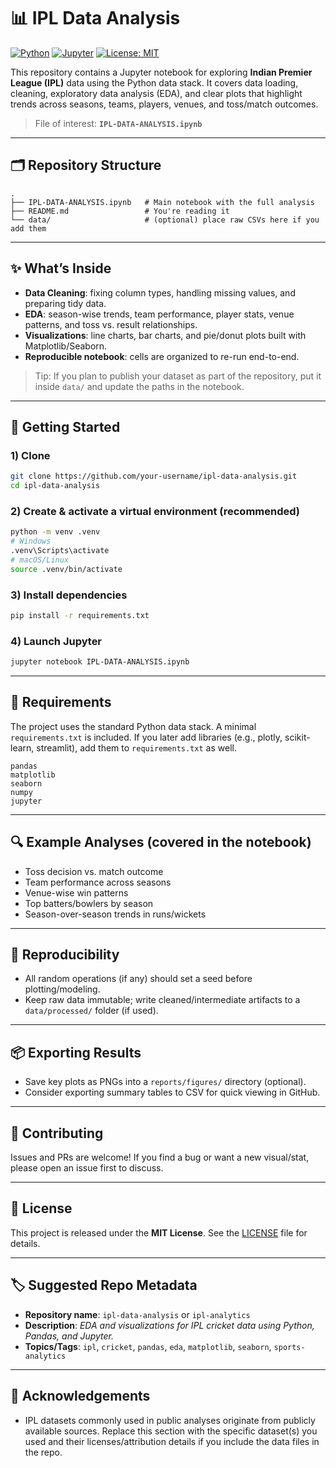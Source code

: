 # 📊 IPL Data Analysis

[![Python](https://img.shields.io/badge/Python-3.9%2B-blue.svg)](#)
[![Jupyter](https://img.shields.io/badge/Notebook-Jupyter-orange.svg)](#)
[![License: MIT](https://img.shields.io/badge/License-MIT-green.svg)](#license)

This repository contains a Jupyter notebook for exploring **Indian Premier League (IPL)** data using the Python data stack.
It covers data loading, cleaning, exploratory data analysis (EDA), and clear plots that highlight trends across seasons,
teams, players, venues, and toss/match outcomes.

> File of interest: **`IPL-DATA-ANALYSIS.ipynb`**

---

## 🗂️ Repository Structure

```
.
├── IPL-DATA-ANALYSIS.ipynb   # Main notebook with the full analysis
├── README.md                 # You're reading it
└── data/                     # (optional) place raw CSVs here if you add them
```

---

## ✨ What’s Inside

- **Data Cleaning**: fixing column types, handling missing values, and preparing tidy data.
- **EDA**: season-wise trends, team performance, player stats, venue patterns, and toss vs. result relationships.
- **Visualizations**: line charts, bar charts, and pie/donut plots built with Matplotlib/Seaborn.
- **Reproducible notebook**: cells are organized to re-run end-to-end.

> Tip: If you plan to publish your dataset as part of the repository, put it inside `data/` and update the paths in the notebook.

---

## 🚀 Getting Started

### 1) Clone
```bash
git clone https://github.com/your-username/ipl-data-analysis.git
cd ipl-data-analysis
```

### 2) Create & activate a virtual environment (recommended)
```bash
python -m venv .venv
# Windows
.venv\Scripts\activate
# macOS/Linux
source .venv/bin/activate
```

### 3) Install dependencies
```bash
pip install -r requirements.txt
```

### 4) Launch Jupyter
```bash
jupyter notebook IPL-DATA-ANALYSIS.ipynb
```

---

## 🧰 Requirements

The project uses the standard Python data stack. A minimal `requirements.txt` is included.
If you later add libraries (e.g., plotly, scikit-learn, streamlit), add them to `requirements.txt` as well.

```
pandas
matplotlib
seaborn
numpy
jupyter
```

---

## 🔍 Example Analyses (covered in the notebook)

- Toss decision vs. match outcome
- Team performance across seasons
- Venue-wise win patterns
- Top batters/bowlers by season
- Season-over-season trends in runs/wickets

---

## 🧪 Reproducibility

- All random operations (if any) should set a seed before plotting/modeling.
- Keep raw data immutable; write cleaned/intermediate artifacts to a `data/processed/` folder (if used).

---

## 📦 Exporting Results

- Save key plots as PNGs into a `reports/figures/` directory (optional).
- Consider exporting summary tables to CSV for quick viewing in GitHub.

---

## 🤝 Contributing

Issues and PRs are welcome! If you find a bug or want a new visual/stat, please open an issue first to discuss.

---

## 📄 License

This project is released under the **MIT License**. See the [LICENSE](LICENSE) file for details.

---

## 🏷️ Suggested Repo Metadata

- **Repository name**: `ipl-data-analysis` or `ipl-analytics`
- **Description**: *EDA and visualizations for IPL cricket data using Python, Pandas, and Jupyter.*
- **Topics/Tags**: `ipl`, `cricket`, `pandas`, `eda`, `matplotlib`, `seaborn`, `sports-analytics`

---

## 🙌 Acknowledgements

- IPL datasets commonly used in public analyses originate from publicly available sources. Replace this section with the
specific dataset(s) you used and their licenses/attribution details if you include the data files in the repo.
